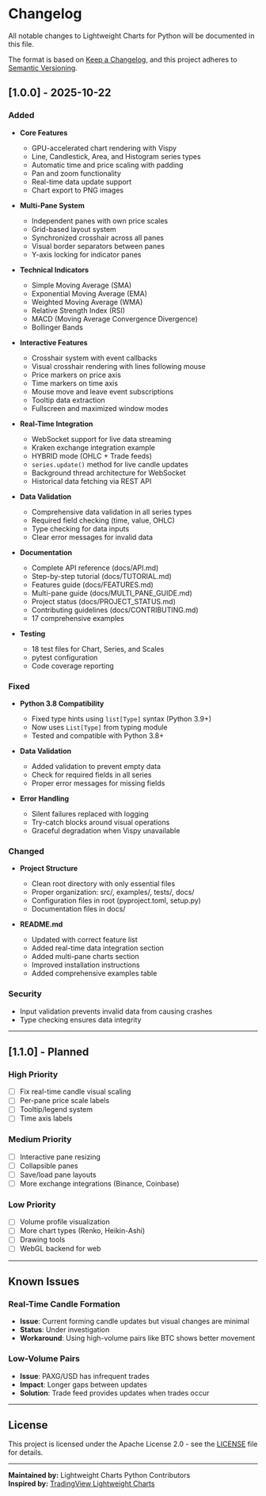 # Changelog

All notable changes to Lightweight Charts for Python will be documented in this file.

The format is based on [Keep a Changelog](https://keepachangelog.com/en/1.0.0/),
and this project adheres to [Semantic Versioning](https://semver.org/spec/v2.0.0.html).

## [1.0.0] - 2025-10-22

### Added
- **Core Features**
  - GPU-accelerated chart rendering with Vispy
  - Line, Candlestick, Area, and Histogram series types
  - Automatic time and price scaling with padding
  - Pan and zoom functionality
  - Real-time data update support
  - Chart export to PNG images

- **Multi-Pane System**
  - Independent panes with own price scales
  - Grid-based layout system
  - Synchronized crosshair across all panes
  - Visual border separators between panes
  - Y-axis locking for indicator panes

- **Technical Indicators**
  - Simple Moving Average (SMA)
  - Exponential Moving Average (EMA)
  - Weighted Moving Average (WMA)
  - Relative Strength Index (RSI)
  - MACD (Moving Average Convergence Divergence)
  - Bollinger Bands

- **Interactive Features**
  - Crosshair system with event callbacks
  - Visual crosshair rendering with lines following mouse
  - Price markers on price axis
  - Time markers on time axis
  - Mouse move and leave event subscriptions
  - Tooltip data extraction
  - Fullscreen and maximized window modes

- **Real-Time Integration**
  - WebSocket support for live data streaming
  - Kraken exchange integration example
  - HYBRID mode (OHLC + Trade feeds)
  - `series.update()` method for live candle updates
  - Background thread architecture for WebSocket
  - Historical data fetching via REST API

- **Data Validation**
  - Comprehensive data validation in all series types
  - Required field checking (time, value, OHLC)
  - Type checking for data inputs
  - Clear error messages for invalid data

- **Documentation**
  - Complete API reference (docs/API.md)
  - Step-by-step tutorial (docs/TUTORIAL.md)
  - Features guide (docs/FEATURES.md)
  - Multi-pane guide (docs/MULTI_PANE_GUIDE.md)
  - Project status (docs/PROJECT_STATUS.md)
  - Contributing guidelines (docs/CONTRIBUTING.md)
  - 17 comprehensive examples

- **Testing**
  - 18 test files for Chart, Series, and Scales
  - pytest configuration
  - Code coverage reporting

### Fixed
- **Python 3.8 Compatibility**
  - Fixed type hints using `list[Type]` syntax (Python 3.9+)
  - Now uses `List[Type]` from typing module
  - Tested and compatible with Python 3.8+

- **Data Validation**
  - Added validation to prevent empty data
  - Check for required fields in all series
  - Proper error messages for missing fields

- **Error Handling**
  - Silent failures replaced with logging
  - Try-catch blocks around visual operations
  - Graceful degradation when Vispy unavailable

### Changed
- **Project Structure**
  - Clean root directory with only essential files
  - Proper organization: src/, examples/, tests/, docs/
  - Configuration files in root (pyproject.toml, setup.py)
  - Documentation files in docs/

- **README.md**
  - Updated with correct feature list
  - Added real-time data integration section
  - Added multi-pane charts section
  - Improved installation instructions
  - Added comprehensive examples table

### Security
- Input validation prevents invalid data from causing crashes
- Type checking ensures data integrity

---

## [1.1.0] - Planned

### High Priority
- [ ] Fix real-time candle visual scaling
- [ ] Per-pane price scale labels
- [ ] Tooltip/legend system
- [ ] Time axis labels

### Medium Priority
- [ ] Interactive pane resizing
- [ ] Collapsible panes
- [ ] Save/load pane layouts
- [ ] More exchange integrations (Binance, Coinbase)

### Low Priority
- [ ] Volume profile visualization
- [ ] More chart types (Renko, Heikin-Ashi)
- [ ] Drawing tools
- [ ] WebGL backend for web

---

## Known Issues

### Real-Time Candle Formation
- **Issue**: Current forming candle updates but visual changes are minimal
- **Status**: Under investigation
- **Workaround**: Using high-volume pairs like BTC shows better movement

### Low-Volume Pairs
- **Issue**: PAXG/USD has infrequent trades
- **Impact**: Longer gaps between updates
- **Solution**: Trade feed provides updates when trades occur

---

## License

This project is licensed under the Apache License 2.0 - see the [LICENSE](LICENSE) file for details.

---

**Maintained by:** Lightweight Charts Python Contributors  
**Inspired by:** [TradingView Lightweight Charts](https://github.com/tradingview/lightweight-charts)
